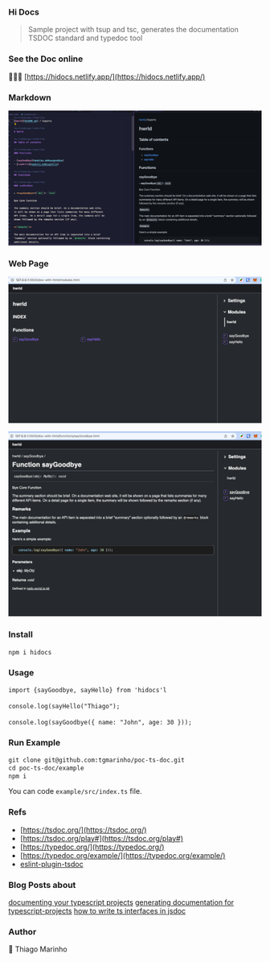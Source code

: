### Hi Docs

> Sample project with tsup and tsc, generates the documentation TSDOC standard and typedoc tool


### See the Doc online

🏄🏻‍♀️ [https://hidocs.netlify.app/](https://hidocs.netlify.app/)

### Markdown
![](./screenshots/1.png)

### Web Page
![](./screenshots/3.png)

![](./screenshots/2.png)


### Install

```
npm i hidocs
```

### Usage

```
import {sayGoodbye, sayHello} from 'hidocs'l

console.log(sayHello("Thiago");

console.log(sayGoodbye({ name: "John", age: 30 }));

```

### Run Example

```
git clone git@github.com:tgmarinho/poc-ts-doc.git
cd poc-ts-doc/example
npm i
```

You can code `example/src/index.ts` file.

### Refs

* [https://tsdoc.org/](https://tsdoc.org/)
* [https://tsdoc.org/play#](https://tsdoc.org/play#)
* [https://typedoc.org/](https://typedoc.org/)
* [https://typedoc.org/example/](https://typedoc.org/example/)
* [eslint-plugin-tsdoc](https://www.npmjs.com/package/eslint-plugin-tsdoc)

### Blog Posts about
[documenting your typescript projects](https://blog.bitsrc.io/documenting-your-typescript-projects-there-are-options-da7c8c4ec554)
[generating documentation for typescript-projects](https://blog.cloudflare.com/generating-documentation-for-typescript-projects)
[how to write ts interfaces in jsdoc](https://goulet.dev/posts/how-to-write-ts-interfaces-in-jsdoc/)
### Author
🧢 Thiago Marinho